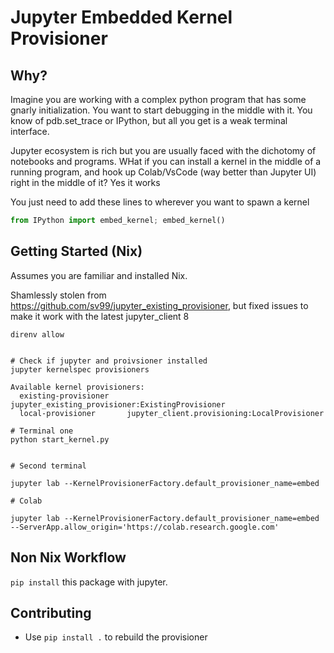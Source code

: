 # Jupyter Embedded Kernel Provisioner

## Why?
Imagine you are working with a complex python program that has some gnarly initialization.  You want to start debugging in the middle with it.  You know of pdb.set_trace or IPython, but all you get is a weak terminal interface.

Jupyter ecosystem is rich but you are usually faced with the dichotomy of notebooks and programs.  WHat if you can install a kernel in the middle of a running program, and hook up Colab/VsCode (way better than Jupyter UI) right in the middle of it?  Yes it works

You just need to add these lines to wherever you want to spawn a kernel
```py
from IPython import embed_kernel; embed_kernel()
```


## Getting Started (Nix)
Assumes you are familiar and installed Nix.

Shamlessly stolen from https://github.com/sv99/jupyter_existing_provisioner, but fixed issues to make it work with the latest jupyter_client 8

```
direnv allow


# Check if jupyter and proivsioner installed
jupyter kernelspec provisioners

Available kernel provisioners:
  existing-provisioner    jupyter_existing_provisioner:ExistingProvisioner
  local-provisioner       jupyter_client.provisioning:LocalProvisioner
```

```
# Terminal one
python start_kernel.py


# Second terminal

jupyter lab --KernelProvisionerFactory.default_provisioner_name=embed

# Colab

jupyter lab --KernelProvisionerFactory.default_provisioner_name=embed --ServerApp.allow_origin='https://colab.research.google.com'

```

## Non Nix Workflow
`pip install` this package with jupyter.

## Contributing
- Use `pip install .` to rebuild the provisioner
